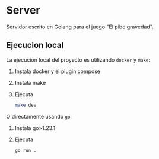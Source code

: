 # Server

Servidor escrito en Golang para el juego "El pibe gravedad".

## Ejecucion local

La ejecucion local del proyecto es utilizando `docker` y `make`:

1. Instala docker y el plugin compose
2. Instala make
3. Ejecuta

    ```bash
    make dev
    ```

O directamente usando `go`:

1. Instala go>1.23.1
2. Ejecuta

    ```bash
    go run .
    ```

